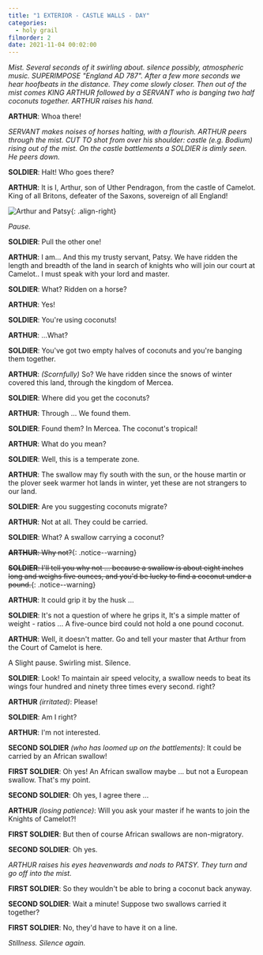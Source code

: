 ```yaml
---
title: "1 EXTERIOR - CASTLE WALLS - DAY"
categories:
  - holy grail
filmorder: 2
date: 2021-11-04 00:02:00
---
```


_Mist. Several seconds of it swirling about. silence possibly, atmospheric music. SUPERIMPOSE "England AD 787". After a few more seconds we hear hoofbeats in the distance. They come slowly closer. Then out of the mist comes KING ARTHUR followed by a SERVANT who is banging two half coconuts together. ARTHUR raises his hand._

**ARTHUR**: Whoa there!

_SERVANT makes noises of horses halting, with a flourish. ARTHUR peers through the mist. CUT TO shot from over his shoulder: castle (e.g. Bodium) rising out of the mist. On the castle battlements a SOLDIER is dimly seen. He peers down._

**SOLDIER**: Halt! Who goes there?

**ARTHUR**: It is I, Arthur, son of Uther Pendragon, from the castle of Camelot. King of all Britons, defeater of the Saxons, sovereign of all England!

![Arthur and Patsy](https://old.mzonline.com/python/hgimages/swallow1.jpg){: .align-right}

_Pause._

**SOLDIER**: Pull the other one!

**ARTHUR**: I am... And this my trusty servant, Patsy. We have ridden the length and breadth of the land in search of knights who will join our court at Camelot.. I must speak with your lord and master.

**SOLDIER**: What? Ridden on a horse?

**ARTHUR**: Yes!

**SOLDIER**: You're using coconuts!

**ARTHUR**: ...What?

**SOLDIER**: You've got two empty halves of coconuts and you're banging them together.

**ARTHUR**: _(Scornfully)_ So? We have ridden since the snows of winter covered this land, through the kingdom of Mercea.

**SOLDIER**: Where did you get the coconuts?

**ARTHUR**: Through ... We found them.

**SOLDIER**: Found them? In Mercea. The coconut's tropical!

**ARTHUR**: What do you mean?

**SOLDIER**: Well, this is a temperate zone.

**ARTHUR**: The swallow may fly south with the sun, or the house martin or the plover seek warmer hot lands in winter, yet these are not strangers to our land.

**SOLDIER**: Are you suggesting coconuts migrate?

**ARTHUR**: Not at all. They could be carried.

**SOLDIER**: What? A swallow carrying a coconut?

<span>~~**ARTHUR**: Why not?~~</span>{: .notice--warning}

<span>~~**SOLDIER**: I'll tell you why not ... because a swallow is about eight inches long and weighs five ounces, and you'd be lucky to find a coconut under a pound.~~</span>{: .notice--warning}

**ARTHUR**: It could grip it by the husk ...

**SOLDIER**: It's not a question of where he grips it, It's a simple matter of weight - ratios ... A five-ounce bird could not hold a one pound coconut.

**ARTHUR**: Well, it doesn't matter. Go and tell your master that Arthur from the Court of Camelot is here.

A Slight pause. Swirling mist. Silence.

**SOLDIER**: Look! To maintain air speed velocity, a swallow needs to beat its wings four hundred and ninety three times every second. right?

**ARTHUR** _(irritated)_: Please!

**SOLDIER**: Am I right?

**ARTHUR**: I'm not interested.

**SECOND SOLDIER** _(who has loomed up on the battlements)_: It could be carried by an African swallow!

**FIRST SOLDIER**: Oh yes! An African swallow maybe ... but not a European swallow. That's my point.

**SECOND SOLDIER**: Oh yes, I agree there ...

**ARTHUR** _(losing patience)_: Will you ask your master if he wants to join the Knights of Camelot?!

**FIRST SOLDIER**: But then of course African swallows are non-migratory.

**SECOND SOLDIER**: Oh yes.

_ARTHUR raises his eyes heavenwards and nods to PATSY. They turn and go off into the mist._

**FIRST SOLDIER**: So they wouldn't be able to bring a coconut back anyway.

**SECOND SOLDIER**: Wait a minute! Suppose two swallows carried it together?

**FIRST SOLDIER**: No, they'd have to have it on a line.

_Stillness. Silence again._
